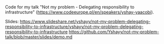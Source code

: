 Code for my talk "Not my problem - Delegating responsibility to infrastructure" (https://www.codeeurope.pl/en/speakers/yshay-yaacobi).

Slides:
https://www.slideshare.net/yshayy/not-my-problem-delegating-responsibility-to-infrastructure/yshayy/not-my-problem-delegating-responsibility-to-infrastructure
https://github.com/Yshayy/not-my-problem-talk/blob/master/slides/demo.md

